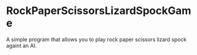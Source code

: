 # RockPaperScissorsLizardSpockGame
A simple program that allows you to play rock paper scissors lizard spock againt an AI. 
